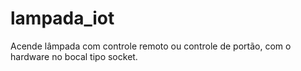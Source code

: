 # lampada_iot
Acende lâmpada com controle remoto ou controle de portão, com o hardware no bocal tipo socket.
